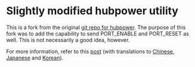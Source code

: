 # Slightly modified hubpower utility
This is a fork from the original [git repo for hubpower](https://github.com/hevz/hubpower). The purpose of this fork was to add the capability to send PORT_ENABLE and PORT_RESET as well. This is not necessarily a good idea, however.

For more information, refer to this [post](https://www.01signal.com/other/usb-device-stuck-reset/) (with translations to [Chinese](https://www.01signal.com/zh/other/usb-device-stuck-reset/), [Japanese](https://www.01signal.com/ja/other/usb-device-stuck-reset/) and [Korean](https://www.01signal.com/ko/other/usb-device-stuck-reset/)).
